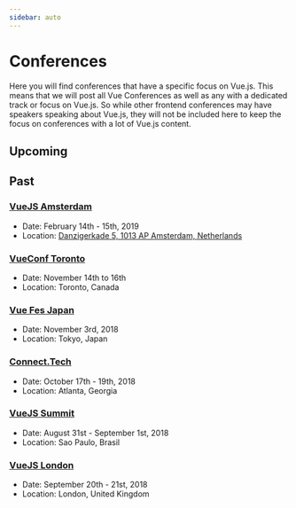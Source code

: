 ```yaml
---
sidebar: auto
---
```


# Conferences

Here you will find conferences that have a specific focus on Vue.js. This means that we will post all Vue Conferences as well as any with a dedicated track or focus on Vue.js. So while other frontend conferences may have speakers speaking about Vue.js, they will not be included here to keep the focus on conferences with a lot of Vue.js content.

## Upcoming

## Past

### [VueJS Amsterdam](https://www.vuejs.amsterdam/)

- Date: February 14th - 15th, 2019
- Location: [Danzigerkade 5, 1013 AP Amsterdam, Netherlands](https://www.google.com/maps/place/Amsterdam+Theater/@52.3970285,4.8750425,17z/data=!3m1!4b1!4m5!3m4!1s0x47c608288dc127bf:0xdb0d328fc38eae6!8m2!3d52.3970285!4d4.8772312)

### [VueConf Toronto](https://vuetoronto.com/)

- Date: November 14th to 16th
- Location: Toronto, Canada

### [Vue Fes Japan](https://vuefes.jp/)

- Date: November 3rd, 2018
- Location: Tokyo, Japan

### [Connect.Tech](http://connect.tech/)

- Date: October 17th - 19th, 2018
- Location: Atlanta, Georgia

### [VueJS Summit](https://vuejssummit.com/)

- Date: August 31st - September 1st, 2018
- Location: Sao Paulo, Brasil

### [VueJS London](https://vuejs.london/)

- Date: September 20th - 21st, 2018
- Location: London, United Kingdom
